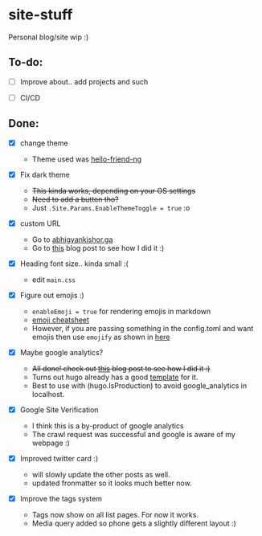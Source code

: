 # site-stuff
Personal blog/site wip :)

## To-do:
* [ ] Improve about.. add projects and such
* [ ] CI/CD


## Done:
* [x] change theme
  * Theme used was [hello-friend-ng](https://github.com/rhazdon/hugo-theme-hello-friend-ng)
* [x] Fix dark theme
  * ~~This kinda works, depending on your OS settings~~
  * ~~Need to add a button tho?~~
  * Just `.Site.Params.EnableThemeToggle = true` :o
* [x] custom URL
  * Go to [abhigyankishor.ga](https://www.abhigyankishor.ga)
  * Go to [this](https://www.abhigyankishor.ga/posts/2022/05/how-to-custom-domain/) blog post to see how I did it :)

* [x] Heading font size.. kinda small :(
  * edit `main.css`
* [x] Figure out emojis :)
  * `enableEmoji = true` for rendering emojis in markdown
  * [emoji cheatsheet](https://www.webfx.com/tools/emoji-cheat-sheet/)
  * However, if you are passing something in the config.toml and want emojis then use `emojify` as shown in [here](https://stackoverflow.com/questions/60161106/how-can-i-insert-an-emoji-on-config-toml-in-hugo-rendered-website)
* [x] Maybe google analytics?
  * ~~All done! check out [this](https://www.abhigyankishor.ga/posts/2022/05/google-analytics-and-hugo/) blog post to see how I did it :)~~
  * Turns out hugo already has a good [template](https://gohugo.io/templates/internal/) for it.
  * Best to use with (hugo.IsProduction) to avoid google_analytics in localhost.
* [x] Google Site Verification
  * I think this is a by-product of google analytics
  * The crawl request was successful and google is aware of my webpage :) 
* [x] Improved twitter card :)
  * will slowly update the other posts as well.
  * updated fronmatter so it looks much better now.

* [x] Improve the tags system
  * Tags now show on all list pages. For now it works.
  * Media query added so phone gets a slightly different layout :)